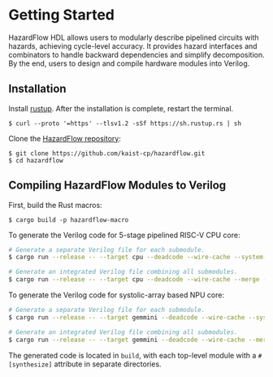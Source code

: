 # Getting Started

HazardFlow HDL allows users to modularly describe pipelined circuits with hazards, achieving cycle-level accuracy.
It provides hazard interfaces and combinators to handle backward dependencies and simplify decomposition.
By the end, users to design and compile hardware modules into Verilog.

<!--
HazardFlow HDL allows users to describe pipelined circuits with hazards in a modular way, achieving cycle-level accuracy.
It introduces hazard interfaces that encapsulate pipeline-backward dependencies into a resolver signal within each interface.
Additionally, HazardFlow HDL provides combinators, inspired by a map-reduce style, to simplify the decomposition of pipelined circuits.
By the end, you will be able to design hardware modules using HazardFlow HDL and compile them into Verilog.
-->

## Installation

Install [rustup](https://rustup.rs/). After the installation is complete, restart the terminal.

```
$ curl --proto '=https' --tlsv1.2 -sSf https://sh.rustup.rs | sh
```

Clone the [HazardFlow repository](https://github.com/kaist-cp/hazardflow):

```
$ git clone https://github.com/kaist-cp/hazardflow.git
$ cd hazardflow
```

## Compiling HazardFlow Modules to Verilog

First, build the Rust macros:

```
$ cargo build -p hazardflow-macro
```

To generate the Verilog code for 5-stage pipelined RISC-V CPU core:

```bash
# Generate a separate Verilog file for each submodule.
$ cargo run --release -- --target cpu --deadcode --wire-cache --system-task

# Generate an integrated Verilog file combining all submodules.
$ cargo run --release -- --target cpu --deadcode --wire-cache --merge --system-task
```

To generate the Verilog code for systolic-array based NPU core:

```bash
# Generate a separate Verilog file for each submodule.
$ cargo run --release -- --target gemmini --deadcode --wire-cache --system-task

# Generate an integrated Verilog file combining all submodules.
$ cargo run --release -- --target gemmini --deadcode --wire-cache --merge --system-task
```

The generated code is located in `build`, with each top-level module with a `#[synthesize]` attribute in separate directories.
